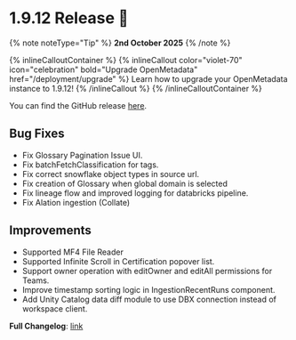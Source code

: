 # 1.9.12 Release 🎉

{% note noteType="Tip" %}
**2nd October 2025**
{% /note %}

{% inlineCalloutContainer %}
{% inlineCallout
color="violet-70"
icon="celebration"
bold="Upgrade OpenMetadata"
href="/deployment/upgrade" %}
Learn how to upgrade your OpenMetadata instance to 1.9.12!
{% /inlineCallout %}
{% /inlineCalloutContainer %}

You can find the GitHub release [here](https://github.com/open-metadata/OpenMetadata/releases/tag/1.9.12-release).

## Bug Fixes

- Fix Glossary Pagination Issue UI.
- Fix batchFetchClassification for tags.
- Fix correct snowflake object types in source url.
- Fix creation of Glossary when global domain is selected
- Fix lineage flow and improved logging for databricks pipeline.
- Fix Alation ingestion (Collate)

## Improvements

- Supported MF4 File Reader
- Supported Infinite Scroll in Certification popover list.
- Support owner operation with editOwner and editAll permissions for Teams.
- Improve timestamp sorting logic in IngestionRecentRuns component.
- Add Unity Catalog data diff module to use DBX connection instead of workspace client.

**Full Changelog**: [link](https://github.com/open-metadata/OpenMetadata/compare/1.9.11-release...1.9.12-release)
